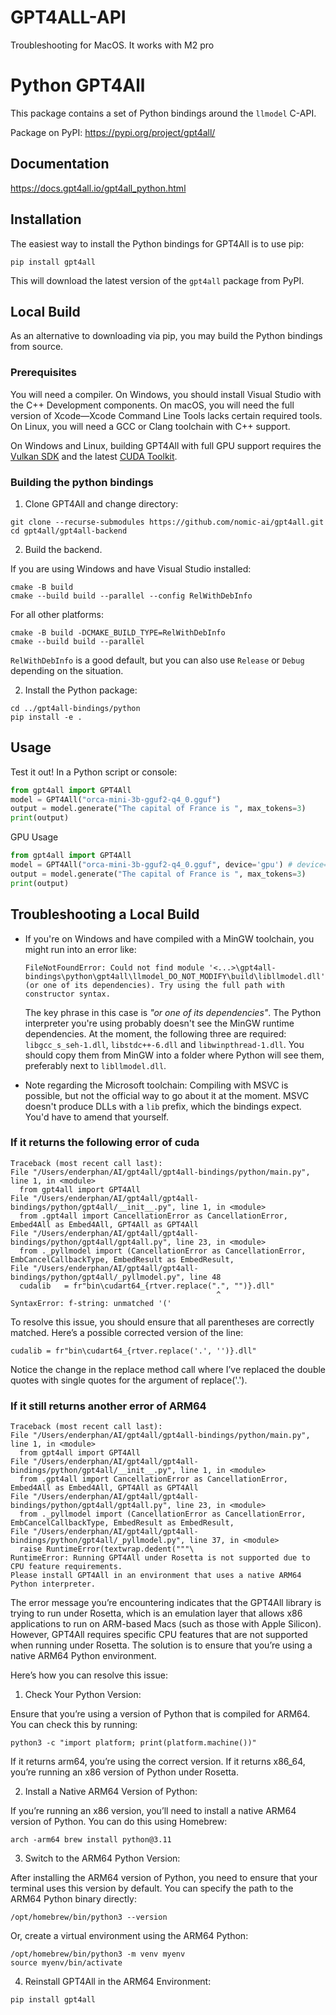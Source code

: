 # GPT4ALL-API
Troubleshooting for MacOS. It works with M2 pro

# Python GPT4All

This package contains a set of Python bindings around the `llmodel` C-API.

Package on PyPI: https://pypi.org/project/gpt4all/

## Documentation
https://docs.gpt4all.io/gpt4all_python.html

## Installation

The easiest way to install the Python bindings for GPT4All is to use pip:

```
pip install gpt4all
```

This will download the latest version of the `gpt4all` package from PyPI.

## Local Build

As an alternative to downloading via pip, you may build the Python bindings from source.

### Prerequisites

You will need a compiler. On Windows, you should install Visual Studio with the C++ Development components. On macOS, you will need the full version of Xcode&mdash;Xcode Command Line Tools lacks certain required tools. On Linux, you will need a GCC or Clang toolchain with C++ support.

On Windows and Linux, building GPT4All with full GPU support requires the [Vulkan SDK](https://vulkan.lunarg.com/sdk/home) and the latest [CUDA Toolkit](https://developer.nvidia.com/cuda-downloads).

### Building the python bindings

1. Clone GPT4All and change directory:
```
git clone --recurse-submodules https://github.com/nomic-ai/gpt4all.git
cd gpt4all/gpt4all-backend
```

2. Build the backend.

If you are using Windows and have Visual Studio installed:
```
cmake -B build
cmake --build build --parallel --config RelWithDebInfo
```

For all other platforms:
```
cmake -B build -DCMAKE_BUILD_TYPE=RelWithDebInfo
cmake --build build --parallel
```

`RelWithDebInfo` is a good default, but you can also use `Release` or `Debug` depending on the situation.

2. Install the Python package:
```
cd ../gpt4all-bindings/python
pip install -e .
```

## Usage

Test it out! In a Python script or console:

```python
from gpt4all import GPT4All
model = GPT4All("orca-mini-3b-gguf2-q4_0.gguf")
output = model.generate("The capital of France is ", max_tokens=3)
print(output)
```


GPU Usage
```python
from gpt4all import GPT4All
model = GPT4All("orca-mini-3b-gguf2-q4_0.gguf", device='gpu') # device='amd', device='intel'
output = model.generate("The capital of France is ", max_tokens=3)
print(output)
```

## Troubleshooting a Local Build
- If you're on Windows and have compiled with a MinGW toolchain, you might run into an error like:
  ```
  FileNotFoundError: Could not find module '<...>\gpt4all-bindings\python\gpt4all\llmodel_DO_NOT_MODIFY\build\libllmodel.dll'
  (or one of its dependencies). Try using the full path with constructor syntax.
  ```
  The key phrase in this case is _"or one of its dependencies"_. The Python interpreter you're using
  probably doesn't see the MinGW runtime dependencies. At the moment, the following three are required:
  `libgcc_s_seh-1.dll`, `libstdc++-6.dll` and `libwinpthread-1.dll`. You should copy them from MinGW
  into a folder where Python will see them, preferably next to `libllmodel.dll`.

- Note regarding the Microsoft toolchain: Compiling with MSVC is possible, but not the official way to
  go about it at the moment. MSVC doesn't produce DLLs with a `lib` prefix, which the bindings expect.
  You'd have to amend that yourself.

### If it returns the following error of cuda
  ```
  Traceback (most recent call last):
  File "/Users/enderphan/AI/gpt4all/gpt4all-bindings/python/main.py", line 1, in <module>
    from gpt4all import GPT4All
  File "/Users/enderphan/AI/gpt4all/gpt4all-bindings/python/gpt4all/__init__.py", line 1, in <module>
    from .gpt4all import CancellationError as CancellationError, Embed4All as Embed4All, GPT4All as GPT4All
  File "/Users/enderphan/AI/gpt4all/gpt4all-bindings/python/gpt4all/gpt4all.py", line 23, in <module>
    from ._pyllmodel import (CancellationError as CancellationError, EmbCancelCallbackType, EmbedResult as EmbedResult,
  File "/Users/enderphan/AI/gpt4all/gpt4all-bindings/python/gpt4all/_pyllmodel.py", line 48
    cudalib   = fr"bin\cudart64_{rtver.replace(".", "")}.dll"
                                                ^
  SyntaxError: f-string: unmatched '('
  ```
  To resolve this issue, you should ensure that all parentheses are correctly matched. Here’s a possible corrected version of the line:

  ```cudalib = fr"bin\cudart64_{rtver.replace('.', '')}.dll"```

  Notice the change in the replace method call where I’ve replaced the double quotes with single quotes for the argument of replace('.').

### If it still returns another error of ARM64
  ```
  Traceback (most recent call last):
  File "/Users/enderphan/AI/gpt4all/gpt4all-bindings/python/main.py", line 1, in <module>
    from gpt4all import GPT4All
  File "/Users/enderphan/AI/gpt4all/gpt4all-bindings/python/gpt4all/__init__.py", line 1, in <module>
    from .gpt4all import CancellationError as CancellationError, Embed4All as Embed4All, GPT4All as GPT4All
  File "/Users/enderphan/AI/gpt4all/gpt4all-bindings/python/gpt4all/gpt4all.py", line 23, in <module>
    from ._pyllmodel import (CancellationError as CancellationError, EmbCancelCallbackType, EmbedResult as EmbedResult,
  File "/Users/enderphan/AI/gpt4all/gpt4all-bindings/python/gpt4all/_pyllmodel.py", line 37, in <module>
    raise RuntimeError(textwrap.dedent("""\
  RuntimeError: Running GPT4All under Rosetta is not supported due to CPU feature requirements.
  Please install GPT4All in an environment that uses a native ARM64 Python interpreter.
  ```
  The error message you’re encountering indicates that the GPT4All library is trying to run under Rosetta, which is an emulation layer that allows x86 applications to run on ARM-based Macs (such as those with Apple Silicon). However, GPT4All requires specific    CPU features that are not supported when running under Rosetta. The solution is to ensure that you’re using a native ARM64 Python environment.

  Here’s how you can resolve this issue:
  
1. Check Your Python Version:

  Ensure that you’re using a version of Python that is compiled for ARM64. You can check this by running:

  ```
  python3 -c "import platform; print(platform.machine())"
  ```
  
  If it returns arm64, you’re using the correct version. If it returns x86_64, you’re running an x86 version of Python under Rosetta.
  
2. Install a Native ARM64 Version of Python:

  If you’re running an x86 version, you’ll need to install a native ARM64 version of Python. You can do this using Homebrew:
  
  ```
  arch -arm64 brew install python@3.11
  ```

3. Switch to the ARM64 Python Version:

After installing the ARM64 version of Python, you need to ensure that your terminal uses this version by default. You can specify the path to the ARM64 Python binary directly:

```
/opt/homebrew/bin/python3 --version
```

Or, create a virtual environment using the ARM64 Python:

```
/opt/homebrew/bin/python3 -m venv myenv
source myenv/bin/activate
```
4. Reinstall GPT4All in the ARM64 Environment:

```
pip install gpt4all
```

  
